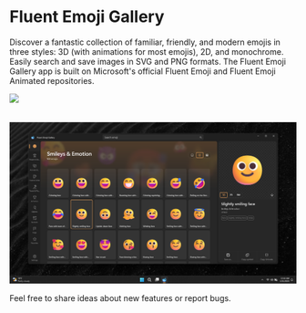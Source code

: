 # Fluent Emoji Gallery

Discover a fantastic collection of familiar, friendly, and modern emojis in three styles: 3D (with animations for most emojis), 2D, and monochrome. Easily search and save images in SVG and PNG formats. The Fluent Emoji Gallery app is built on Microsoft's official Fluent Emoji and Fluent Emoji Animated repositories.

<a href="https://apps.microsoft.com/detail/9n965r0g2snd?mode=full">
  <img src="https://get.microsoft.com/images/en-us%20light.svg" width="240"/>
</a>
<br><br>

![](images/Screenshot.png)  

Feel free to share ideas about new features or report bugs.
